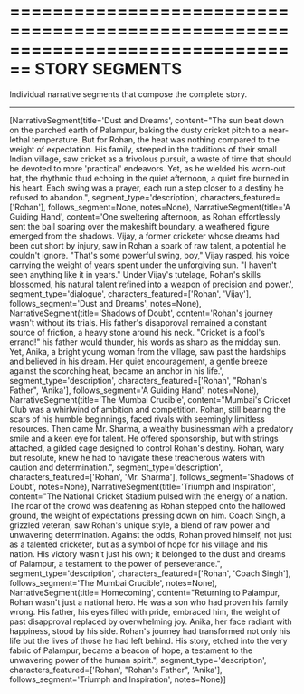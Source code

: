 ================================================================================
STORY SEGMENTS
================================================================================

Individual narrative segments that compose the complete story.

---

[NarrativeSegment(title='Dust and Dreams', content="The sun beat down on the parched earth of Palampur, baking the dusty cricket pitch to a near-lethal temperature. But for Rohan, the heat was nothing compared to the weight of expectation. His family, steeped in the traditions of their small Indian village, saw cricket as a frivolous pursuit, a waste of time that should be devoted to more 'practical' endeavors. Yet, as he wielded his worn-out bat, the rhythmic thud echoing in the quiet afternoon, a quiet fire burned in his heart. Each swing was a prayer, each run a step closer to a destiny he refused to abandon.", segment_type='description', characters_featured=['Rohan'], follows_segment=None, notes=None), NarrativeSegment(title='A Guiding Hand', content='One sweltering afternoon, as Rohan effortlessly sent the ball soaring over the makeshift boundary, a weathered figure emerged from the shadows. Vijay, a former cricketer whose dreams had been cut short by injury, saw in Rohan a spark of raw talent, a potential he couldn\'t ignore. "That\'s some powerful swing, boy," Vijay rasped, his voice carrying the weight of years spent under the unforgiving sun. "I haven\'t seen anything like it in years." Under Vijay\'s tutelage, Rohan\'s skills blossomed, his natural talent refined into a weapon of precision and power.', segment_type='dialogue', characters_featured=['Rohan', 'Vijay'], follows_segment='Dust and Dreams', notes=None), NarrativeSegment(title='Shadows of Doubt', content='Rohan\'s journey wasn\'t without its trials. His father\'s disapproval remained a constant source of friction, a heavy stone around his neck. "Cricket is a fool\'s errand!" his father would thunder, his words as sharp as the midday sun. Yet, Anika, a bright young woman from the village, saw past the hardships and believed in his dream. Her quiet encouragement, a gentle breeze against the scorching heat, became an anchor in his life.', segment_type='description', characters_featured=['Rohan', "Rohan's Father", 'Anika'], follows_segment='A Guiding Hand', notes=None), NarrativeSegment(title='The Mumbai Crucible', content="Mumbai's Cricket Club was a whirlwind of ambition and competition. Rohan, still bearing the scars of his humble beginnings, faced rivals with seemingly limitless resources. Then came Mr. Sharma, a wealthy businessman with a predatory smile and a keen eye for talent. He offered sponsorship, but with strings attached, a gilded cage designed to control Rohan's destiny. Rohan, wary but resolute, knew he had to navigate these treacherous waters with caution and determination.", segment_type='description', characters_featured=['Rohan', 'Mr. Sharma'], follows_segment='Shadows of Doubt', notes=None), NarrativeSegment(title='Triumph and Inspiration', content="The National Cricket Stadium pulsed with the energy of a nation. The roar of the crowd was deafening as Rohan stepped onto the hallowed ground, the weight of expectations pressing down on him. Coach Singh, a grizzled veteran, saw Rohan's unique style, a blend of raw power and unwavering determination. Against the odds, Rohan proved himself, not just as a talented cricketer, but as a symbol of hope for his village and his nation. His victory wasn't just his own; it belonged to the dust and dreams of Palampur, a testament to the power of perseverance.", segment_type='description', characters_featured=['Rohan', 'Coach Singh'], follows_segment='The Mumbai Crucible', notes=None), NarrativeSegment(title='Homecoming', content="Returning to Palampur, Rohan wasn't just a national hero. He was a son who had proven his family wrong. His father, his eyes filled with pride, embraced him, the weight of past disapproval replaced by overwhelming joy. Anika, her face radiant with happiness, stood by his side. Rohan's journey had transformed not only his life but the lives of those he had left behind. His story, etched into the very fabric of Palampur, became a beacon of hope, a testament to the unwavering power of the human spirit.", segment_type='description', characters_featured=['Rohan', "Rohan's Father", 'Anika'], follows_segment='Triumph and Inspiration', notes=None)]
